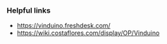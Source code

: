 
### Helpful links
- https://vinduino.freshdesk.com/
- https://wiki.costaflores.com/display/OP/Vinduino
